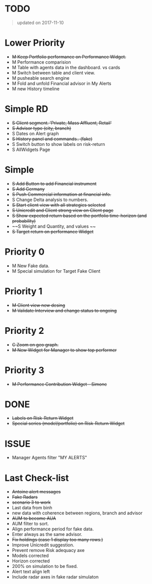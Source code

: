 # TODO
> updated on 2017-11-10

# Lower Priority

- ~~M Keep Portfolio performance on Performance Widget.~~
- M Performance comparision
- M Table with agents data in the dashboard. vs cards
- M Switch between table and client view.
- M pusheable search engine
- M Fold and unfold Financial advisor in My Alerts 
- M new History timeline

# Simple RD

- ~~S Client segment. 'Private, Mass Affluent, Retail'~~
- ~~S Advisor type (city, branch)~~
- S Dates on  Alert graph
- ~~S History panel and commands.. (fake)~~
- S Switch button to show labels on risk-return
- S AllWidgets Page

# Simple
- ~~S Add Button to add Financial instrument~~
- ~~S Add Germany~~ 
- ~~S Push Commercial information at financial info.~~
- S Change Delta analysis to numbers.
- ~~S Start client view with all strategies selected~~
- ~~S Unicredit and Client strong view on Client page~~
- ~~S Show expected return based on the portfolio time-horizon (and probability)~~
- ~~S Weight and Quantity, and values ~~
- ~~S Target return on performance Widget~~

# Priority 0 
- M New Fake data.
- M Special simulation for Target Fake Client

# Priority 1

- ~~M Client view new desing~~
- ~~M Validate Interview and change status to ongoing~~

# Priority 2
- ~~C Zoom on geo graph.~~
- ~~M New Widget for Manager to show top performer~~ 

# Priority 3
- ~~M Performance Contribution Widget - Simone~~

# DONE
- ~~Labels on Risk-Return Widget~~
- ~~Special series (model/portfolio) on Risk-Return Widget~~


# ISSUE
- Manager Agents filter "MY ALERTS"


# Last Check-list
- ~~Antoine alert messages~~
- ~~Fake Radars~~
- ~~scenario 3 to work~~
- Last data from binh
- new data with coherence between regions, branch and advisor
- ~~AUM to become AUA~~
- AUM filter to sort.
- Align performance period for fake data.
- Enter always as the same advisor.
- ~~Fix holdings (case 1 display too many rows.)~~
- Improve Unicredit suggestion.
- Prevent remove Risk adequacy axe
- Models corrected
- Horizon corrected
- 200% on simulation to be fixed.
- Alert text align left
- Include radar axes in fake radar simulaton